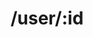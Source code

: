 ---
title: /user/:id
position_number: 1.4
type: delete
desc: Delete user
auth_type: API Key

auths:
  - key: GoChat-Token
    value: 433578ab-84c2-4e02-4656-de55a8097c9f
    desc:

path_vars:
  - key: id
    value:
    desc: user's primary key

l_code_blocks:
  - code: |-
      curl --location --request DELETE 'localhost:1213/v1/user/:id' \
      --header 'GoChat-Token: 433578ab-84c2-4e02-4656-de55a8097c9f'
    title: cURL
    language: bash
  - code: |-
      var settings = {
        "url": "localhost:1213/v1/user/:id",
        "method": "DELETE",
        "timeout": 0,
        "headers": {
          "GoChat-Token": "433578ab-84c2-4e02-4656-de55a8097c9f",
        },
      };
      
      $.ajax(settings).done(function (response) {
        console.log(response);
      });
    title: jQuery
    language: javascript

r_code_blocks:
  - code: |-
      {
          "id": 1,
          "uuid": "bb16ab21-6968-4182-4902-da0e04416619",
          "name": "root",
          "password": "fa585d89c851dd338a70dcf535aa",
          "max_role": 4,
          "created_at": "2021-09-12T17:36:30.4119796+08:00"
      }
    title: Response
    language: json
  - code: |-
      {
          "error": "sql: no rows in result set"
      }
    title: Error
    language: json
---